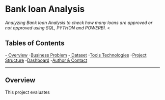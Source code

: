 # Bank loan Analysis

_Analyzing Bank loan Analysis to check how many loans are approved or not approved using SQL, PYTHON and  POWERBI._
<
## Tables of Contents
-<a href="#overview"> Overview</a>
-<a href="#business-problem">Business Problem</a>
-<a href="#dataset"> Dataset</a>
-<a href="#tools-technologies">Tools Technologies</a>
-<a href="#project-structure">Project Structure</a>
-<a href="#dashboard">Dashboard</a>
-<a href="#author-contact">Author & Contact</a>



---
<h2> <a class ="anchor" id="overview"> </a> Overview</h2>

This project evaluates
